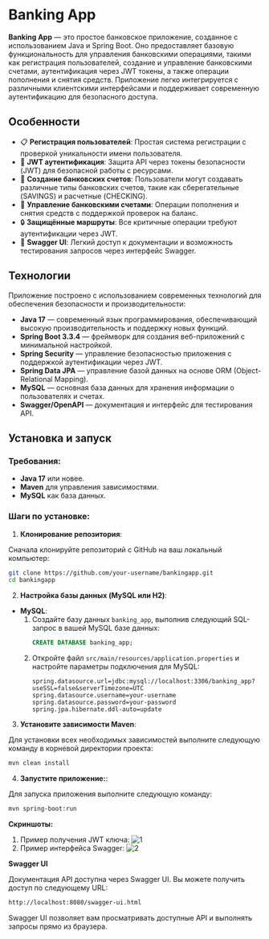 # Banking App

**Banking App** — это простое банковское приложение, созданное с использованием Java и Spring Boot. Оно предоставляет базовую функциональность для управления банковскими операциями, такими как регистрация пользователей, создание и управление банковскими счетами, аутентификация через JWT токены, а также операции пополнения и снятия средств. Приложение легко интегрируется с различными клиентскими интерфейсами и поддерживает современную аутентификацию для безопасного доступа.

## Особенности
- 📋 **Регистрация пользователей**: Простая система регистрации с проверкой уникальности имени пользователя.
- 🔐 **JWT аутентификация**: Защита API через токены безопасности (JWT) для безопасной работы с ресурсами.
- 🏦 **Создание банковских счетов**: Пользователи могут создавать различные типы банковских счетов, такие как сберегательные (SAVINGS) и расчетные (CHECKING).
- 💸 **Управление банковскими счетами**: Операции пополнения и снятия средств с поддержкой проверок на баланс.
- 🔒 **Защищённые маршруты**: Все критичные операции требуют аутентификации через JWT.
- 📄 **Swagger UI**: Легкий доступ к документации и возможность тестирования запросов через интерфейс Swagger.

## Технологии
Приложение построено с использованием современных технологий для обеспечения безопасности и производительности:

- **Java 17** — современный язык программирования, обеспечивающий высокую производительность и поддержку новых функций.
- **Spring Boot 3.3.4** — фреймворк для создания веб-приложений с минимальной настройкой.
- **Spring Security** — управление безопасностью приложения с поддержкой аутентификации через JWT.
- **Spring Data JPA** — управление базой данных на основе ORM (Object-Relational Mapping).
- **MySQL** — основная база данных для хранения информации о пользователях и счетах.
- **Swagger/OpenAPI** — документация и интерфейс для тестирования API.

## Установка и запуск

### Требования:
- **Java 17** или новее.
- **Maven** для управления зависимостями.
- **MySQL** как база данных.

### Шаги по установке:

1. **Клонирование репозитория**:
   
Сначала клонируйте репозиторий с GitHub на ваш локальный компьютер:
```bash
git clone https://github.com/your-username/bankingapp.git
cd bankingapp
```

2. **Настройка базы данных (MySQL или H2)**:

- **MySQL**:
     1. Создайте базу данных `banking_app`, выполнив следующий SQL-запрос в вашей MySQL базе данных:
        ```sql
        CREATE DATABASE banking_app;
        ```
     2. Откройте файл `src/main/resources/application.properties` и настройте параметры подключения для MySQL:
        ```properties
        spring.datasource.url=jdbc:mysql://localhost:3306/banking_app?useSSL=false&serverTimezone=UTC
        spring.datasource.username=your-username
        spring.datasource.password=your-password
        spring.jpa.hibernate.ddl-auto=update
        ```
        
3. **Установите зависимости Maven**:

Для установки всех необходимых зависимостей выполните следующую команду в корневой директории проекта:
```bash
mvn clean install
```
4. **Запустите приложение:**:

Для запуска приложения выполните следующую команду:
```bash
mvn spring-boot:run
```
**Cкриншоты:**
1. Пример получения JWT ключа:
![1](https://github.com/user-attachments/assets/e593ed03-6130-4c73-aa52-7d048cceccd8)
2. Пример интерфейса Swagger:
![2](https://github.com/user-attachments/assets/fc25465a-1be2-43c8-8edc-e2094a0aed1d)

**Swagger UI**

Документация API доступна через Swagger UI. Вы можете получить доступ по следующему URL:
```bash
http://localhost:8080/swagger-ui.html
```
Swagger UI позволяет вам просматривать доступные API и выполнять запросы прямо из браузера.


